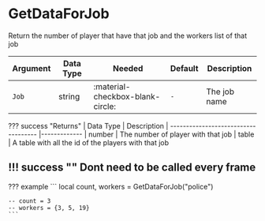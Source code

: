 # GetDataForJob
Return the number of player that have that job and the workers list of that job

| Argument              | Data Type                            | Needed                    | Default                       | Description
| ----------------------| ------------------------------------ | ------------------------- |-------------------------------|-------------
| `Job`                | string | :material-checkbox-blank-circle: | `-` | The job name

??? success "Returns"
    | Data Type                            | Description
    | ------------------------------------ |-------------
    | number | The number of player with that job
    | table | A table with all the id of the players with that job

!!! success ""
    Dont need to be called every frame
---
??? example
    ```
    local count, workers = GetDataForJob("police")
    
    -- count = 3
    -- workers = {3, 5, 19} 
    ```     
